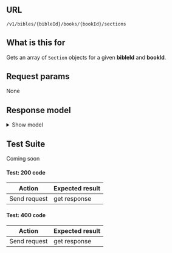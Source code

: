 ## URL

`​/v1​/bibles​/{bibleId}​/books​/{bookId}​/sections`

## What is this for

Gets an array of `Section` objects for a given **bibleId** and **bookId**.

## Request params

None

## Response model

<details><summary>Show model</summary>

```TypeScript
{
  data: [
    {
      id: string;
      bibleId: string;
      bookId: string;
      title: string;
      firstVerseId: string;
      lastVerseId: string;
      firstVerseOrgId: string;
      lastVerseOrgId: string;
    },
  ];
}
```

</details>

## Test Suite

Coming soon

#### Test: 200 code

| Action       | Expected result |
| ------------ | --------------- |
| Send request | get response    |

#### Test: 400 code

| Action       | Expected result |
| ------------ | --------------- |
| Send request | get response    |

